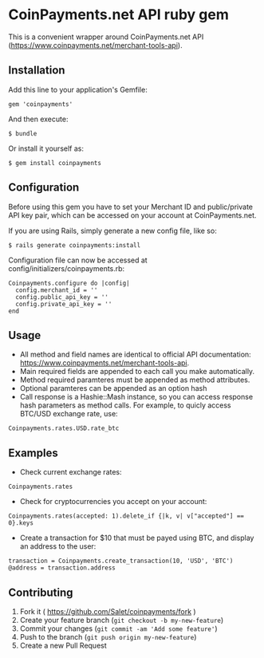 # CoinPayments.net API ruby gem

This is a convenient wrapper around CoinPayments.net API (https://www.coinpayments.net/merchant-tools-api).

## Installation

Add this line to your application's Gemfile:

    gem 'coinpayments'

And then execute:

    $ bundle

Or install it yourself as:

    $ gem install coinpayments

## Configuration

Before using this gem you have to set your Merchant ID and public/private API key pair, which can be accessed on your account at CoinPayments.net.

If you are using Rails, simply generate a new config file, like so:

    $ rails generate coinpayments:install

Configuration file can now be accessed at config/initializers/coinpayments.rb:

```
Coinpayments.configure do |config|
  config.merchant_id = ''
  config.public_api_key = ''
  config.private_api_key = ''
end
```

## Usage

- All method and field names are identical to official API documentation: https://www.coinpayments.net/merchant-tools-api.
- Main required fields are appended to each call you make automatically.
- Method required paramteres must be appended as method attributes.
- Optional paramteres can be appended as an option hash
- Call response is a Hashie::Mash instance, so you can access response hash parameters as method calls. For example, to quicly access BTC/USD exchange rate, use:

`Coinpayments.rates.USD.rate_btc`

## Examples

- Check current exchange rates:

`Coinpayments.rates`

- Check for cryptocurrencies you accept on  your account:

`Coinpayments.rates(accepted: 1).delete_if {|k, v| v["accepted"] == 0}.keys`

- Create a transaction for $10 that must be payed using BTC, and display an address to the user:

```
transaction = Coinpayments.create_transaction(10, 'USD', 'BTC')
@address = transaction.address
```

## Contributing

1. Fork it ( https://github.com/Salet/coinpayments/fork )
2. Create your feature branch (`git checkout -b my-new-feature`)
3. Commit your changes (`git commit -am 'Add some feature'`)
4. Push to the branch (`git push origin my-new-feature`)
5. Create a new Pull Request

